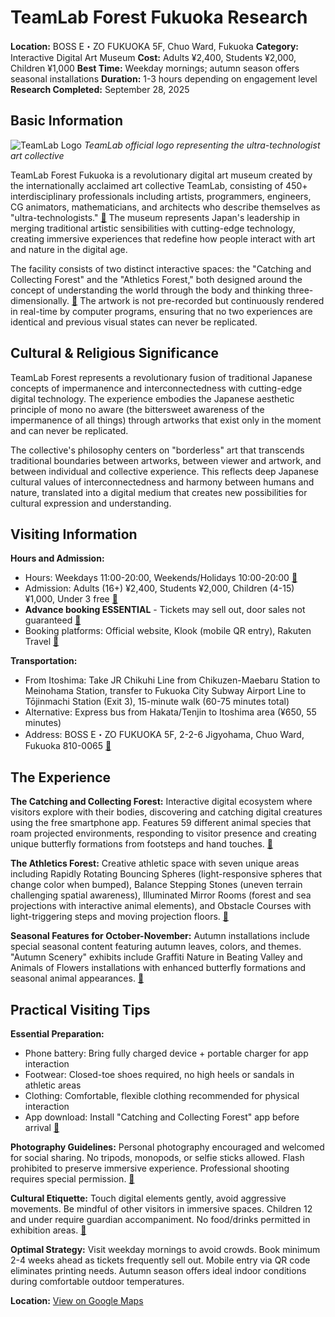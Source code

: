 # TeamLab Forest Fukuoka Research

**Location:** BOSS E・ZO FUKUOKA 5F, Chuo Ward, Fukuoka
**Category:** Interactive Digital Art Museum
**Cost:** Adults ¥2,400, Students ¥2,000, Children ¥1,000
**Best Time:** Weekday mornings; autumn season offers seasonal installations
**Duration:** 1-3 hours depending on engagement level
**Research Completed:** September 28, 2025

## Basic Information

![TeamLab Logo](https://upload.wikimedia.org/wikipedia/commons/thumb/e/e2/Teamlab_logo_RGB_color.png/250px-Teamlab_logo_RGB_color.png)
*TeamLab official logo representing the ultra-technologist art collective*

TeamLab Forest Fukuoka is a revolutionary digital art museum created by the internationally acclaimed art collective TeamLab, consisting of 450+ interdisciplinary professionals including artists, programmers, engineers, CG animators, mathematicians, and architects who describe themselves as "ultra-technologists." [🔗](https://www.teamlab.art/e/forest/) The museum represents Japan's leadership in merging traditional artistic sensibilities with cutting-edge technology, creating immersive experiences that redefine how people interact with art and nature in the digital age.

The facility consists of two distinct interactive spaces: the "Catching and Collecting Forest" and the "Athletics Forest," both designed around the concept of understanding the world through the body and thinking three-dimensionally. [🔗](https://www.teamlab.art/e/forest/) The artwork is not pre-recorded but continuously rendered in real-time by computer programs, ensuring that no two experiences are identical and previous visual states can never be replicated.

## Cultural & Religious Significance

TeamLab Forest represents a revolutionary fusion of traditional Japanese concepts of impermanence and interconnectedness with cutting-edge digital technology. The experience embodies the Japanese aesthetic principle of mono no aware (the bittersweet awareness of the impermanence of all things) through artworks that exist only in the moment and can never be replicated.

The collective's philosophy centers on "borderless" art that transcends traditional boundaries between artworks, between viewer and artwork, and between individual and collective experience. This reflects deep Japanese cultural values of interconnectedness and harmony between humans and nature, translated into a digital medium that creates new possibilities for cultural expression and understanding.

## Visiting Information

**Hours and Admission:**
- Hours: Weekdays 11:00-20:00, Weekends/Holidays 10:00-20:00 [🔗](https://www.teamlab.art/e/forest/)
- Admission: Adults (16+) ¥2,400, Students ¥2,000, Children (4-15) ¥1,000, Under 3 free [🔗](https://www.teamlab.art/e/forest/)
- **Advance booking ESSENTIAL** - Tickets may sell out, door sales not guaranteed [🔗](https://japancheapo.com/place/fukuoka-teamlab-forest-ticket/)
- Booking platforms: Official website, Klook (mobile QR entry), Rakuten Travel [🔗](https://www.klook.com/activity/51227-teamlab-forest-fukuoka/)

**Transportation:**
- From Itoshima: Take JR Chikuhi Line from Chikuzen-Maebaru Station to Meinohama Station, transfer to Fukuoka City Subway Airport Line to Tōjinmachi Station (Exit 3), 15-minute walk (60-75 minutes total)
- Alternative: Express bus from Hakata/Tenjin to Itoshima area (¥650, 55 minutes)
- Address: BOSS E・ZO FUKUOKA 5F, 2-2-6 Jigyohama, Chuo Ward, Fukuoka 810-0065 [🔗](https://itoshima-now.com/en/about/access/)

## The Experience

**The Catching and Collecting Forest:**
Interactive digital ecosystem where visitors explore with their bodies, discovering and catching digital creatures using the free smartphone app. Features 59 different animal species that roam projected environments, responding to visitor presence and creating unique butterfly formations from footsteps and hand touches. [🔗](https://en.japantravel.com/fukuoka/teamlab-forest-fukuoka/69724)

**The Athletics Forest:**
Creative athletic space with seven unique areas including Rapidly Rotating Bouncing Spheres (light-responsive spheres that change color when bumped), Balance Stepping Stones (uneven terrain challenging spatial awareness), Illuminated Mirror Rooms (forest and sea projections with interactive animal elements), and Obstacle Courses with light-triggering steps and moving projection floors. [🔗](https://en.japantravel.com/fukuoka/teamlab-forest-fukuoka/69724)

**Seasonal Features for October-November:**
Autumn installations include special seasonal content featuring autumn leaves, colors, and themes. "Autumn Scenery" exhibits include Graffiti Nature in Beating Valley and Animals of Flowers installations with enhanced butterfly formations and seasonal animal appearances. [🔗](https://www.teamlab.art/e/forest/)

## Practical Visiting Tips

**Essential Preparation:**
- Phone battery: Bring fully charged device + portable charger for app interaction
- Footwear: Closed-toe shoes required, no high heels or sandals in athletic areas
- Clothing: Comfortable, flexible clothing recommended for physical interaction
- App download: Install "Catching and Collecting Forest" app before arrival [🔗](https://en.japantravel.com/fukuoka/teamlab-forest-fukuoka/69724)

**Photography Guidelines:**
Personal photography encouraged and welcomed for social sharing. No tripods, monopods, or selfie sticks allowed. Flash prohibited to preserve immersive experience. Professional shooting requires special permission. [🔗](https://www.airial.travel/attractions/japan/fukuoka/teamlab-forest-fukuoka-UB8Y1YmC)

**Cultural Etiquette:**
Touch digital elements gently, avoid aggressive movements. Be mindful of other visitors in immersive spaces. Children 12 and under require guardian accompaniment. No food/drinks permitted in exhibition areas. [🔗](https://www.teamlab.art/e/forest/)

**Optimal Strategy:**
Visit weekday mornings to avoid crowds. Book minimum 2-4 weeks ahead as tickets frequently sell out. Mobile entry via QR code eliminates printing needs. Autumn season offers ideal indoor conditions during comfortable outdoor temperatures.

**Location:** [View on Google Maps](https://www.google.com/maps/place/teamLab+Forest+Fukuoka/@33.5944,130.3978,17z)